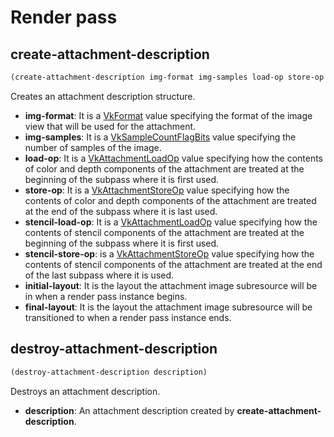 
# Render pass

## create-attachment-description

```lisp
(create-attachment-description img-format img-samples load-op store-op stencil-load-op stencil-store-op initial-layout final-layout)
```

Creates an attachment description structure.

* **img-format**: It is a [VkFormat](https://www.khronos.org/registry/vulkan/specs/1.3-extensions/man/html/VkFormat.html) value specifying the format of the image view that will be used for the attachment.
* **img-samples**: It is a [VkSampleCountFlagBits](https://www.khronos.org/registry/vulkan/specs/1.3-extensions/man/html/VkSampleCountFlagBits.html) value specifying the number of samples of the image.
* **load-op**: It is a [VkAttachmentLoadOp](https://www.khronos.org/registry/vulkan/specs/1.3-extensions/man/html/VkAttachmentLoadOp.html) value specifying how the contents of color and depth components of the attachment are treated at the beginning of the subpass where it is first used.
* **store-op**: It is a [VkAttachmentStoreOp](https://www.khronos.org/registry/vulkan/specs/1.3-extensions/man/html/VkAttachmentStoreOp.html) value specifying how the contents of color and depth components of the attachment are treated at the end of the subpass where it is last used.
* **stencil-load-op**: It is a [VkAttachmentLoadOp](https://www.khronos.org/registry/vulkan/specs/1.3-extensions/man/html/VkAttachmentLoadOp.html) value specifying how the contents of stencil components of the attachment are treated at the beginning of the subpass where it is first used.
* **stencil-store-op**: is a [VkAttachmentStoreOp](https://www.khronos.org/registry/vulkan/specs/1.3-extensions/man/html/VkAttachmentStoreOp.html) value specifying how the contents of stencil components of the attachment are treated at the end of the last subpass where it is used.
* **initial-layout**: It is the layout the attachment image subresource will be in when a render pass instance begins.
* **final-layout**: It is the layout the attachment image subresource will be transitioned to when a render pass instance ends.

## destroy-attachment-description

```lisp
(destroy-attachment-description description)
```

Destroys an attachment description.

* **description**: An attachment description created by **create-attachment-description**.










